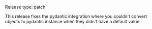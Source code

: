 Release type: patch

This release fixes the pydantic integration where you couldn't
convert objects to pydantic instance when they didn't have a
default value.
